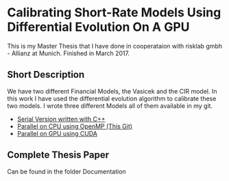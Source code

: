 # Calibrating Short-Rate Models Using Differential Evolution On A GPU


This is my Master Thesis that I have done in cooperataion with risklab gmbh - Allianz at Munich. 
Finished in March 2017.

## Short Description

We have two different Financial Models, the Vasicek and the CIR model. In this work I have used the differential evolution algorithm to calibrate these two models. I wrote three different Models all of them available in my git. 
* [Serial Version written with C++](https://github.com/Afshinzkh/Thesis) 
* [Parallel on CPU using OpenMP (This Git)](https://github.com/Afshinzkh/DEonCPUParallel)
* [Parallel on GPU using CUDA](https://github.com/Afshinzkh/DifferentialEvolutionGPU)

## Complete Thesis Paper
Can be found in the folder Documentation
